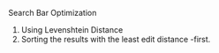 
Search Bar Optimization

1. Using Levenshtein Distance
2. Sorting the results with the least edit distance -first.
